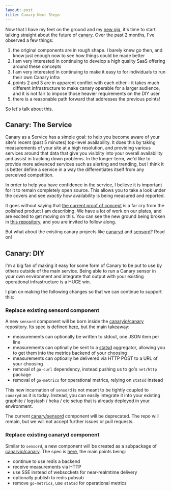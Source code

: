 ```yaml
---
layout: post
title: Canary Next Steps
---
```


Now that I have my feet on the ground and my [new gig](https://www.simple.com), it's time to start talking straight about the future of [canary](http://www.canary.io).  Over the past 2 months, I've observed a few things:

1. the original components are in rough shape. I barely knew go then, and know just enough now to see how things could be made better
2. I am very interested in continuing to develop a high quality SaaS offering around these concepts
3. I am very interested in continuing to make it easy to for individuals to run their own Canary infra
4. points 2 and 3 are in apparent conflict with each other - it takes much different infrastructure to make canary operable for a larger audience, and it is not fair to impose those heavier requirements on the DIY user
5. there is a reasonable path forward that addresses the previous points!

So let's talk about this.

## Canary: The Service

Canary as a Service has a simple goal: to help you become aware of your site's recent (past 5 minutes) top-level availability.  It does this by taking measurements of your site at a high resolution, and providing various services around that data that give you visiblity into your overall availability and assist in tracking down problems.  In the longer-term, we'd like to provide more advanced services such as alerting and trending, but I think it is better define a service in a way the differentiates itself from any perceived competition.

In order to help you have confidence in the service, I believe it is important for it to remain completely open source.  This allows you to take a look under the covers and see _exactly_ how availability is being measured and reported.

It goes without saying that [the current proof of concept](http://www.canary.io/) is a far cry from the polished product I am describing.  We have a lot of work on our plates, and are excited to get moving on this.  You can see the new ground being broken in [this repository](https://github.com/canaryio/canary), and you are invited to follow along.

But what about the existing canary projects like [canaryd](https://github.com/canaryio/canaryd) and [sensord](https://github.com/canaryio/sensord)?  Read on!

## Canary: DIY

I'm a big fan of making it easy for some form of Canary to be put to use by others outside of the main service.  Being able to run a Canary sensor in your own environment and integrate that output with your existing operational infrastructure is a HUGE win.

I plan on making the following changes so that we can continue to support this:

### Replace existing sensord component

A new `sensord` component will be born inside the [canaryio/canary](https://github.com/canaryio/canary) repository.  Its spec is defined [here](https://github.com/canaryio/canary/issues/6), but the main takeaway:

* measurements can optionally be written to stdout, one JSON item per line
* measurements can optinally be sent to a [statsd](https://github.com/etsy/statsd/) aggregator, allowing you to get them into the metrics backend of your choosing
* measurements can optioally be delivered via HTTP POST to a URL of your choosing
* removal of `go-curl` dependency, instead pushing us to go's `net/http` package
* removal of `go-metrics` for operational metrics, relying on `statsd` instead

This new incarnation of `sensord` is not meant to be tightly coupled to `canaryd` as it is today.  Instead, you can easily integrate it into your existing graphite / logstash / heka / etc setup that is already deployed in your environment.

The current [canary/sensord](https://github.com/canaryio/sensord) component will be deprecated. The repo will remain, but we will not accept further issues or pull requests.

### Replace existing canaryd component

Similar to `sensord`, a new component will be created as a subpackage of [canaryio/canary](https://github.com/canaryio/canary).  The spec is [here](https://github.com/canaryio/canary/issues/7), the main points being:

* continue to use redis a backend
* receive measurements via HTTP
* use SSE instead of websockets for near-realmtime delivery
* optionally publish to redis pubsub
* remove `go-metrics`, use `statsd` for operational metrics

